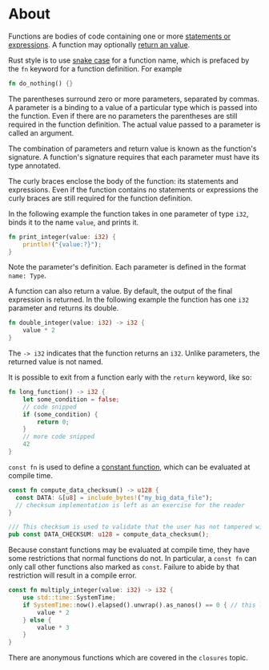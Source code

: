 # About

Functions are bodies of code containing one or more [statements or expressions][statements or expressions]. A function may optionally
[return an value][return value].

Rust style is to use [snake case][snake case] for a function name, which is prefaced by the `fn` keyword for a function definition. For example

```rust
fn do_nothing() {}
```

The parentheses surround zero or more parameters, separated by commas. A parameter is a binding to a value of a particular type which is passed into the function.
Even if there are no parameters the parentheses are still required in the function definition. The actual value passed to a parameter is called
an argument.

The combination of parameters and return value is known as the function's signature. A function's signature requires that each parameter must
have its type annotated.

The curly braces enclose the body of the function: its statements and expressions. Even if the function contains no statements or expressions the
curly braces are still required for the function definition.

In the following example the function takes in one parameter of type `i32`, binds it to the name `value`, and prints it.

```rust
fn print_integer(value: i32) {
    println!("{value:?}");
}
```

Note the parameter's definition. Each parameter is defined in the format `name: Type`.

A function can also return a value. By default, the output of the final expression is returned.
In the following example the function has one `i32` parameter and returns its double.

```rust
fn double_integer(value: i32) -> i32 {
    value * 2
}
```

The `-> i32` indicates that the function returns an `i32`. Unlike parameters, the returned value is not named.

It is possible to exit from a function early with the `return` keyword, like so:

```rust
fn long_function() -> i32 {
    let some_condition = false;
    // code snipped
    if (some_condition) {
        return 0;
    }
    // more code snipped
    42
}
```

`const fn` is used to define a [constant function][constant function], which can be evaluated at compile time.

```rust
const fn compute_data_checksum() -> u128 {
  const DATA: &[u8] = include_bytes!("my_big_data_file");
  // checksum implementation is left as an exercise for the reader
}

/// This checksum is used to validate that the user has not tampered with proprietary configuration.
pub const DATA_CHECKSUM: u128 = compute_data_checksum();
```

Because constant functions may be evaluated at compile time, they have some restrictions that normal functions do not.
In particular, a `const fn` can only call other functions also marked as `const`. Failure to abide by that restriction will result in a
compile error.

```rust
const fn multiply_integer(value: i32) -> i32 {
    use std::time::SystemTime;
    if SystemTime::now().elapsed().unwrap().as_nanos() == 0 { // this line errors
        value * 2
    } else {
        value * 3
    }
}
```

There are anonymous functions which are covered in the `closures` topic.

[statements or expressions]: https://doc.rust-lang.org/book/ch03-03-how-functions-work.html#function-bodies-contain-statements-and-expressions
[return value]: https://doc.rust-lang.org/book/ch03-03-how-functions-work.html#functions-with-return-values
[snake case]: https://en.wikipedia.org/wiki/Snake_case
[constant function]: https://doc.rust-lang.org/reference/const_eval.html#const-functions
